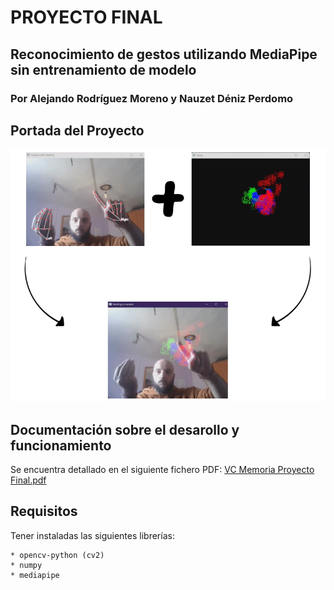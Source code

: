 # PROYECTO FINAL
## Reconocimiento de gestos utilizando MediaPipe sin entrenamiento de modelo
### Por Alejando Rodríguez Moreno y Nauzet Déniz Perdomo

## Portada del Proyecto

![img.png](img.png)

## Documentación sobre el desarollo y funcionamiento

Se encuentra detallado en el siguiente fichero PDF: [VC Memoria Proyecto Final.pdf](VC%20Memoria%20Proyecto%20Final.pdf)

## Requisitos

Tener instaladas las siguientes librerías:

    * opencv-python (cv2)
    * numpy 
    * mediapipe

